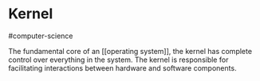 # Kernel
#computer-science 

The fundamental core of an [[operating system]], the kernel has complete control over everything in the system. The kernel is responsible for facilitating interactions between hardware and software components.